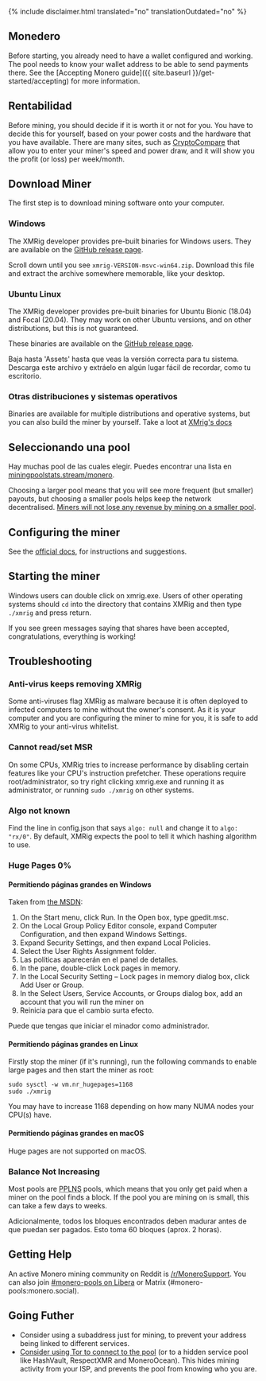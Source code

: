 {% include disclaimer.html translated="no" translationOutdated="no" %}

## Monedero

Before starting, you already need to have a wallet configured and
working. The pool needs to know your wallet address to be able to send
payments there. See the [Accepting Monero guide]({{ site.baseurl
}}/get-started/accepting) for more information.

## Rentabilidad

Before mining, you should decide if it is worth it or not for you. You have
to decide this for yourself, based on your power costs and the hardware that
you have available. There are many sites, such as
[CryptoCompare](https://www.cryptocompare.com/mining/calculator/xmr)  that
allow you to enter your miner's speed and power draw, and it will show you
the profit (or loss) per week/month.

## Download Miner

The first step is to download mining software onto your computer.

### Windows

The XMRig developer provides pre-built binaries for Windows users. They are
available on the [GitHub release
page](https://github.com/xmrig/xmrig/releases/latest).

Scroll down until you see `xmrig-VERSION-msvc-win64.zip`. Download this file
and extract the archive somewhere memorable, like your desktop.

### Ubuntu Linux

The XMRig developer provides pre-built binaries for Ubuntu Bionic (18.04)
and Focal (20.04). They may work on other Ubuntu versions, and on other
distributions, but this is not guaranteed.

These binaries are available on the [GitHub release
page](https://github.com/xmrig/xmrig/releases/latest).

Baja hasta 'Assets' hasta que veas la versión correcta para tu
sistema. Descarga este archivo y extráelo en algún lugar fácil de recordar,
como tu escritorio.

### Otras distribuciones y sistemas operativos

Binaries are available for multiple distributions and operative systems, but
you can also build the miner by yourself. Take a loot at [XMrig's
docs](https://xmrig.com/docs/miner)

## Seleccionando una pool

Hay muchas pool de las cuales elegir. Puedes encontrar una lista en
[miningpoolstats.stream/monero](https://miningpoolstats.stream/monero).

Choosing a larger pool means that you will see more frequent (but smaller)
payouts, but choosing a smaller pools helps keep the network
decentralised. [Miners will not lose any revenue by mining on a smaller
pool](https://redd.it/g6uh2l).

## Configuring the miner

See the [official docs](https://xmrig.com/docs/miner/config), for
instructions and suggestions.

## Starting the miner

Windows users can double click on xmrig.exe. Users of other operating
systems should `cd` into the directory that contains XMRig and then type
`./xmrig` and press return.

If you see green messages saying that shares have been accepted,
congratulations, everything is working!

## Troubleshooting

### Anti-virus keeps removing XMRig

Some anti-viruses flag XMRig as malware because it is often deployed to
infected computers to mine without the owner's consent. As it is your
computer and you are configuring the miner to mine for you, it is safe to
add XMRig to your anti-virus whitelist.

### Cannot read/set MSR

On some CPUs, XMRig tries to increase performance by disabling certain
features like your CPU's instruction prefetcher. These operations require
root/administrator, so try right clicking xmrig.exe and running it as
administrator, or running `sudo ./xmrig` on other systems.

### Algo not known

Find the line in config.json that says `algo: null` and change it to `algo:
"rx/0"`. By default, XMRig expects the pool to tell it which hashing
algorithm to use.

### Huge Pages 0%

#### Permitiendo páginas grandes en Windows

Taken from [the
MSDN](https://docs.microsoft.com/en-us/sql/database-engine/configure-windows/enable-the-lock-pages-in-memory-option-windows?view=sql-server-ver15):

1. On the Start menu, click Run. In the Open box, type gpedit.msc.
2. On the Local Group Policy Editor console, expand Computer Configuration,
   and then expand Windows Settings.
3. Expand Security Settings, and then expand Local Policies.
4. Select the User Rights Assignment folder.
5. Las políticas aparecerán en el panel de detalles.
6. In the pane, double-click Lock pages in memory.
7. In the Local Security Setting – Lock pages in memory dialog box, click
   Add User or Group.
8. In the Select Users, Service Accounts, or Groups dialog box, add an
   account that you will run the miner on
9. Reinicia para que el cambio surta efecto.

Puede que tengas que iniciar el minador como administrador.

#### Permitiendo páginas grandes en Linux

Firstly stop the miner (if it's running), run the following commands to
enable large pages and then start the miner as root:

	sudo sysctl -w vm.nr_hugepages=1168
	sudo ./xmrig

You may have to increase 1168 depending on how many NUMA nodes your CPU(s)
have.

#### Permitiendo páginas grandes en macOS

Huge pages are not supported on macOS.

### Balance Not Increasing

Most pools are <abbr title="Pay Per Last N Shares">PPLNS</abbr> pools,
which means that you only get paid when a miner on the pool finds a
block. If the pool you are mining on is small, this can take a few
days to weeks.

Adicionalmente, todos los bloques encontrados deben madurar antes de que
puedan ser pagados. Esto toma 60 bloques (aprox. 2 horas).

## Getting Help

An active Monero mining community on Reddit is
[/r/MoneroSupport](https://www.reddit.com/r/MoneroSupport/). You can also
join [#monero-pools on
Libera](https://web.libera.chat/?channel=#monero-pools) or Matrix
(#monero-pools:monero.social).

## Going Futher

* Consider using a subaddress just for mining, to prevent your address being
  linked to different services.
* [Consider using Tor to connect to the
  pool](https://xmrig.com/docs/miner/tor) (or to a hidden service pool like
  HashVault, RespectXMR and MoneroOcean). This hides mining activity from
  your ISP, and prevents the pool from knowing who you are.
